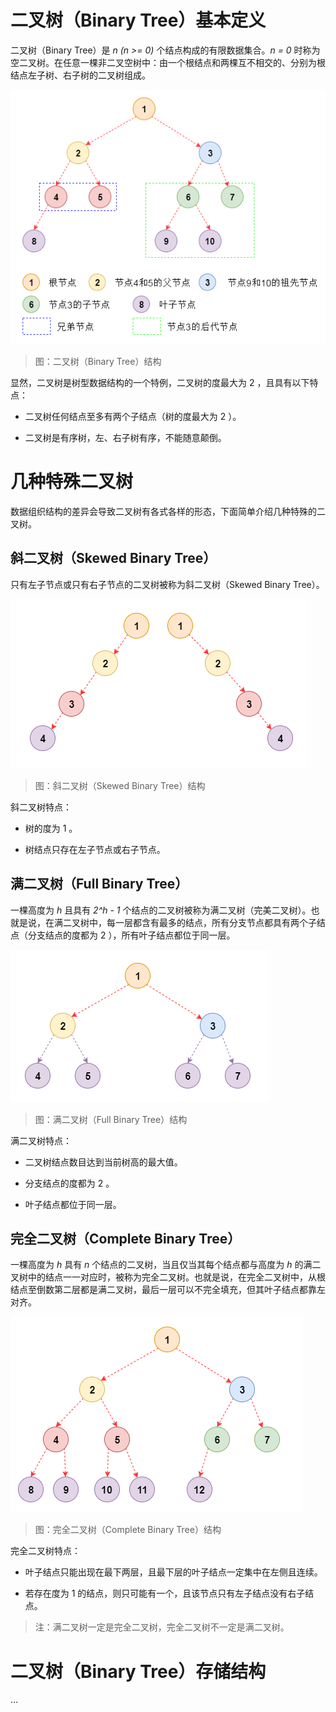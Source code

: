 # 二叉树（Binary Tree）基本定义

二叉树（Binary Tree）是 *n (n >= 0)* 个结点构成的有限数据集合。*n = 0* 时称为空二叉树。在任意一棵非二叉空树中：由一个根结点和两棵互不相交的、分别为根结点左子树、右子树的二叉树组成。

![1-BinaryTreeStructure][1-BinaryTreeStructure]

> 图：二叉树（Binary Tree）结构

显然，二叉树是树型数据结构的一个特例，二叉树的度最大为 2 ，且具有以下特点：

- 二叉树任何结点至多有两个子结点（树的度最大为 2 ）。

- 二叉树是有序树，左、右子树有序，不能随意颠倒。

# 几种特殊二叉树

数据组织结构的差异会导致二叉树有各式各样的形态，下面简单介绍几种特殊的二叉树。

## 斜二叉树（Skewed Binary Tree）

只有左子节点或只有右子节点的二叉树被称为斜二叉树（Skewed Binary Tree）。

![2-SkewedBinaryTreeStructure][2-SkewedBinaryTreeStructure]

> 图：斜二叉树（Skewed Binary Tree）结构

斜二叉树特点：

- 树的度为 1 。

- 树结点只存在左子节点或右子节点。

## 满二叉树（Full Binary Tree）

一棵高度为 *h* 且具有 *2^h - 1* 个结点的二叉树被称为满二叉树（完美二叉树）。也就是说，在满二叉树中，每一层都含有最多的结点，所有分支节点都具有两个子结点（分支结点的度都为 2 ），所有叶子结点都位于同一层。

![3-FullBinaryTreeStructure][3-FullBinaryTreeStructure]

> 图：满二叉树（Full Binary Tree）结构

满二叉树特点：

- 二叉树结点数目达到当前树高的最大值。

- 分支结点的度都为 2 。

- 叶子结点都位于同一层。

## 完全二叉树（Complete Binary Tree）

一棵高度为 *h* 具有 *n* 个结点的二叉树，当且仅当其每个结点都与高度为 *h* 的满二叉树中的结点一一对应时，被称为完全二叉树。也就是说，在完全二叉树中，从根结点至倒数第二层都是满二叉树，最后一层可以不完全填充，但其叶子结点都靠左对齐。

![4-CompleteBinaryTreeStructure][4-CompleteBinaryTreeStructure]

> 图：完全二叉树（Complete Binary Tree）结构

完全二叉树特点：

- 叶子结点只能出现在最下两层，且最下层的叶子结点一定集中在左侧且连续。

- 若存在度为 1 的结点，则只可能有一个，且该节点只有左子结点没有右子结点。

> 注：满二叉树一定是完全二叉树，完全二叉树不一定是满二叉树。

# 二叉树（Binary Tree）存储结构

...


[1-BinaryTreeStructure]: ../../images/DataStructuresAndAlgorithms-BinaryTreeOverview-1-BinaryTreeStructure.png

[2-SkewedBinaryTreeStructure]: ../../images/DataStructuresAndAlgorithms-BinaryTreeOverview-2-SkewedBinaryTreeStructure.png

[3-FullBinaryTreeStructure]: ../../images/DataStructuresAndAlgorithms-BinaryTreeOverview-3-FullBinaryTreeStructure.png

[4-CompleteBinaryTreeStructure]: ../../images/DataStructuresAndAlgorithms-BinaryTreeOverview-4-CompleteBinaryTreeStructure.png

<!-- EOF -->

